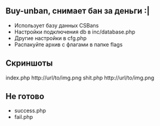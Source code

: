 ## Buy-unban, снимает бан за деньги :|
- Использует базу данных CSBans
- Настройки подключения db в inc/database.php
- Другие настройки в cfg.php
- Распакуйте архив с флагами в папке flags

## Скриншоты
index.php http://url/to/img.png
shit.php http://url/to/img.png

## Не готово
- success.php
- fail.php
